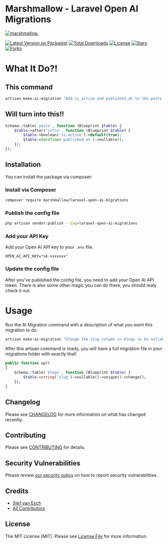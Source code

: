 # Marshmallow - Laravel Open AI Migrations

[![marshmallow.](https://marshmallow.dev/cdn/media/logo-red-237x46.png "marshmallow.")](https://marshmallow.dev)

[![Latest Version on Packagist](https://img.shields.io/packagist/v/marshmallow/laravel-open-ai-migrations.svg)](https://packagist.org/packages/marshmallow/laravel-open-ai-migrations)
[![Total Downloads](https://img.shields.io/packagist/dt/marshmallow/laravel-open-ai-migrations.svg)](https://packagist.org/packages/marshmallow/laravel-open-ai-migrations)
[![License](https://img.shields.io/packagist/l/marshmallow/laravel-open-ai-migrations.svg)](https://gitlab.com/marshmallowdev)
[![Stars](https://img.shields.io/github/stars/marshmallow-packages/laravel-open-ai-migrations?color=yellow&style=plastic)](https://github.com/marshmallow-packages/laravel-open-ai-migrations)
[![Forks](https://img.shields.io/github/forks/marshmallow-packages/laravel-open-ai-migrations?color=brightgreen&style=plastic)](https://github.com/marshmallow-packages/laravel-open-ai-migrations)

# What It Do?!

## This command

```bash
artisan make:ai-migration "Add is_active and published_at to the posts table after intro"
```

## Will turn into this!!

```php
Schema::table('posts', function (Blueprint $table) {
    $table->after('intro', function (Blueprint $table) {
        $table->boolean('is_active')->default(true);
        $table->dateTime('published_at')->nullable();
    });
});
```

## Installation

You can install the package via composer:

### Install via Composer

```bash
composer require marshmallow/laravel-open-ai-migrations
```

### Publish the config file

```bash
php artisan vendor:publish --tag=laravel-open-ai-migrations
```

### Add your API Key

Add your Open AI API key to your `.env` file.

```env
OPEN_AI_API_KEY="sk-xxxxxxx"
```

### Update the config file

After you've published the config file, you need to add your Open AI API token. There is also some other magic you can do there, you should realy check it out.

# Usage

Run the AI Migration command with a description of what you want this migration to do.

```bash
artisan make:ai-migration "Change the slug column in blogs to be nullable and unique"
```

After this artisan command is ready, you will have a full migration file in your migrations folder with exactly that!

```php
public function up()
{
    Schema::table('blogs', function (Blueprint $table) {
        $table->string('slug')->nullable()->unique()->change();
    });
}
```

## Changelog

Please see [CHANGELOG](CHANGELOG.md) for more information on what has changed recently.

## Contributing

Please see [CONTRIBUTING](.github/CONTRIBUTING.md) for details.

## Security Vulnerabilities

Please review [our security policy](../../security/policy) on how to report security vulnerabilities.

## Credits

-   [Stef van Esch](https://github.com/stefvanesch)
-   [All Contributors](../../contributors)

## License

The MIT License (MIT). Please see [License File](LICENSE.md) for more information.
